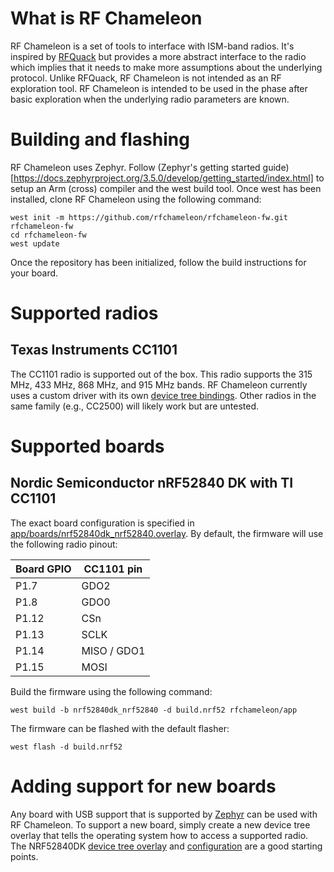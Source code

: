 <!--
SPDX-FileCopyrightText: Copyright 2023 Andreas Sandberg <andreas@sandberg.uk>

SPDX-License-Identifier: Apache-2.0
-->

# What is RF Chameleon

RF Chameleon is a set of tools to interface with ISM-band radios. It's
inspired by [RFQuack](https://rfquack.org/) but provides a more
abstract interface to the radio which implies that it needs to make
more assumptions about the underlying protocol. Unlike RFQuack, RF
Chameleon is not intended as an RF exploration tool. RF Chameleon is
intended to be used in the phase after basic exploration when the
underlying radio parameters are known.

# Building and flashing

RF Chameleon uses Zephyr. Follow (Zephyr's getting started
guide)[https://docs.zephyrproject.org/3.5.0/develop/getting_started/index.html]
to setup an Arm (cross) compiler and the west build tool. Once west
has been installed, clone RF Chameleon using the following command:

    west init -m https://github.com/rfchameleon/rfchameleon-fw.git rfchameleon-fw
    cd rfchameleon-fw
    west update

Once the repository has been initialized, follow the build
instructions for your board.

# Supported radios

## Texas Instruments CC1101

The CC1101 radio is supported out of the box. This radio supports the
315 MHz, 433 MHz, 868 MHz, and 915 MHz bands. RF Chameleon currently
uses a custom driver with its own
[device tree bindings](dts/bindings/rfmq,cc1101.yaml). Other radios in
the same family (e.g., CC2500) will likely work but are untested.

# Supported boards

## Nordic Semiconductor nRF52840 DK with TI CC1101

The exact board configuration is specified in
[app/boards/nrf52840dk_nrf52840.overlay](app/boards/nrf52840dk_nrf52840.overlay). By
default, the firmware will use the following radio pinout:

| Board GPIO  | CC1101 pin  |
| ----------- | ----------- |
| P1.7        | GDO2        |
| P1.8        | GDO0        |
| P1.12       | CSn         |
| P1.13       | SCLK        |
| P1.14       | MISO / GDO1 |
| P1.15       | MOSI        |

Build the firmware using the following command:

    west build -b nrf52840dk_nrf52840 -d build.nrf52 rfchameleon/app

The firmware can be flashed with the default flasher:

    west flash -d build.nrf52

# Adding support for new boards

Any board with USB support that is supported by
 [Zephyr](https://docs.zephyrproject.org/latest/boards/index.html) can
 be used with RF Chameleon. To support a new board, simply create a
 new device tree overlay that tells the operating system how to access
 a supported radio. The NRF52840DK
 [device tree overlay](app/boards/nrf52840dk_nrf52840.overlay) and
 [configuration](app/boards/nrf52840dk_nrf52840.conf) are a good
 starting points.
